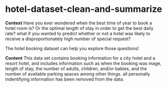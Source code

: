 # hotel-dataset-clean-and-summarize
**Context**
Have you ever wondered when the best time of year to book a hotel room is? Or the optimal length of stay in order to get the best daily rate? what if you wanted to predict whether or not a hotel was likely to receive a disproportionately high number of special request? 

The hotel booking dataset can help you explore those questions!

**Content**
This data set contains booking information for a city hotel and a resort hotel, and includes information such as when the booking was mage, length of stay, the number of adults, children, and/or babies, and the number of available parking spaces among other things.
all personally indentifying information has been removed from the data.
